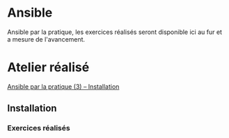 # Ansible

Ansible par la pratique, les exercices réalisés seront disponible ici au fur et a mesure de l'avancement.


# Atelier réalisé

[Ansible par la pratique (3) – Installation](##Installation)


## Installation

### Exercices réalisés

